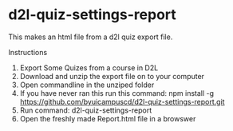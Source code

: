 # d2l-quiz-settings-report

This makes an html file from a d2l quiz export file.

Instructions

1. Export Some Quizes from a course in D2L
1. Download and unzip the export file on to your computer
1. Open commandline in the unziped folder
1. If you have never ran this run this command: npm install -g https://github.com/byuicampuscd/d2l-quiz-settings-report.git
1. Run command: d2l-quiz-settings-report
1. Open the freshly made Report.html file in a browswer